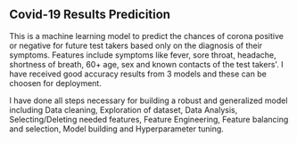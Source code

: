 ## Covid-19 Results Predicition

This is a machine learning model to predict the chances of corona positive or negative for future test takers based only on the diagnosis of their symptoms. 
Features include symptoms like fever, sore throat, headache, shortness of breath, 60+ age, sex and known contacts of the test takers'.
I have received good accuracy results from 3 models and these can be choosen for deployment. 

I have done all steps necessary for building a robust and generalized model including Data cleaning, Exploration of dataset, Data Analysis,  Selecting/Deleting needed features, Feature Engineering, Feature balancing and selection, Model building and Hyperparameter tuning.  

